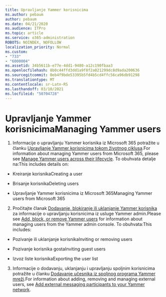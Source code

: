 ```yaml
---
title: Upravljanje Yammer korisnicima
ms.author: pebaum
author: pebaum
ms.date: 04/21/2020
ms.audience: ITPro
ms.topic: article
ms.service: o365-administration
ROBOTS: NOINDEX, NOFOLLOW
localization_priority: Normal
ms.custom:
- "733"
- "6000004"
ms.assetid: 34b5611b-e77e-4dd1-9480-a12c190fbaa3
ms.openlocfilehash: 8b0c44ffd3dd1a9f8f2a021299dc8d9ada200636
ms.sourcegitcommit: 0eb4f9bde53395b5fd4b5cd4ffc56ca96db91298
ms.translationtype: MT
ms.contentlocale: sr-Latn-RS
ms.lasthandoff: 03/10/2021
ms.locfileid: "50704728"
---
```

# <a name="managing-yammer-users"></a><span data-ttu-id="27025-102">Upravljanje Yammer korisnicima</span><span class="sxs-lookup"><span data-stu-id="27025-102">Managing Yammer users</span></span>

1. <span data-ttu-id="27025-103">Informacije o upravljanju Yammer korisnika iz Microsoft 365 potražite u članku [Upravljanje Yammer korisnicima tokom životnog ciklusa](https://docs.microsoft.com/yammer/manage-yammer-users/manage-users-across-their-lifecycle).</span><span class="sxs-lookup"><span data-stu-id="27025-103">For information about managing Yammer users from Microsoft 365, please see [Manage Yammer users across their lifecycle](https://docs.microsoft.com/yammer/manage-yammer-users/manage-users-across-their-lifecycle).</span></span> <span data-ttu-id="27025-104">To obuhvata detalje na:</span><span class="sxs-lookup"><span data-stu-id="27025-104">This includes details on:</span></span>

  - <span data-ttu-id="27025-105">Kreiranje korisnika</span><span class="sxs-lookup"><span data-stu-id="27025-105">Creating a user</span></span>

  - <span data-ttu-id="27025-106">Brisanje korisnika</span><span class="sxs-lookup"><span data-stu-id="27025-106">Deleting users</span></span>

  - <span data-ttu-id="27025-107">Upravljanje Yammer korisnicima iz Microsoft 365</span><span class="sxs-lookup"><span data-stu-id="27025-107">Managing Yammer users from Microsoft 365</span></span>

2. <span data-ttu-id="27025-108">Pročitajte članak [Dodavanje, blokiranje ili uklanjanje Yammer korisnika](https://docs.microsoft.com/yammer/manage-yammer-users/add-block-or-remove-users) za informacije o upravljanju korisnicima iz usluge Yammer admin.</span><span class="sxs-lookup"><span data-stu-id="27025-108">Please see [Add, block, or remove Yammer users](https://docs.microsoft.com/yammer/manage-yammer-users/add-block-or-remove-users) for information about managing users from the Yammer admin console.</span></span> <span data-ttu-id="27025-109">To obuhvata:</span><span class="sxs-lookup"><span data-stu-id="27025-109">This includes:</span></span>

  - <span data-ttu-id="27025-110">Pozivanje ili uklanjanje korisnika</span><span class="sxs-lookup"><span data-stu-id="27025-110">Inviting or removing users</span></span>

  - <span data-ttu-id="27025-111">Pozivanje korisnika gosta</span><span class="sxs-lookup"><span data-stu-id="27025-111">Inviting guest users</span></span>

  - <span data-ttu-id="27025-112">Izvoz liste korisnika</span><span class="sxs-lookup"><span data-stu-id="27025-112">Exporting the user list</span></span>

3. <span data-ttu-id="27025-113">Informacije o dodavanju, uklanjanju i upravljanju spoljnim korisnicima potražite u članku [Dodavanje učesnika iz spoljnog programa Yammer mreži](https://docs.microsoft.com/yammer/work-with-external-users/add-external-participants).</span><span class="sxs-lookup"><span data-stu-id="27025-113">For information about adding, removing and managing external users, see [Add external messaging participants to your Yammer network](https://docs.microsoft.com/yammer/work-with-external-users/add-external-participants).</span></span>
